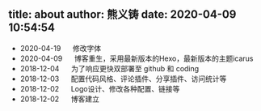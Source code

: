 title: about
author: 熊义铸
date: 2020-04-09 10:54:54
---
- 2020-04-19 &nbsp;&nbsp;&nbsp;&nbsp; 修改字体
- 2020-04-09 &nbsp;&nbsp;&nbsp;&nbsp; 博客重生，采用最新版本的Hexo，最新版本的主题icarus
- 2018-12-04 &nbsp;&nbsp;&nbsp;&nbsp; 为了响应更快双部署至 github 和 coding
- 2018-12-03 &nbsp;&nbsp;&nbsp;&nbsp; 配置代码风格、评论插件、分享插件、访问统计等
- 2018-12-02 &nbsp;&nbsp;&nbsp;&nbsp; Logo设计、修改各种配置、链接等
- 2018-12-02 &nbsp;&nbsp;&nbsp;&nbsp; 博客建立